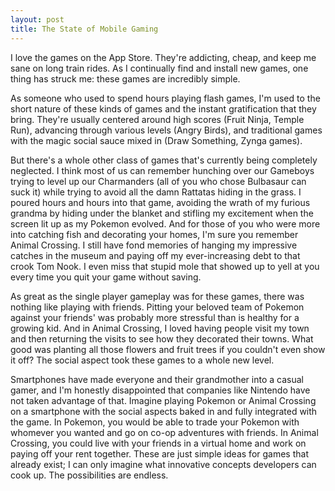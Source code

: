 ```yaml
---
layout: post
title: The State of Mobile Gaming
---
```


I love the games on the App Store. They're addicting, cheap, and keep
me sane on long train rides. As I continually find and install new
games, one thing has struck me: these games are incredibly simple.

As someone who used to spend hours playing flash games, I'm used to
the short nature of these kinds of games and the instant gratification
that they bring. They're usually centered around high scores (Fruit
Ninja, Temple Run), advancing through various levels (Angry Birds),
and traditional games with the magic social sauce mixed in (Draw
Something, Zynga games).

But there's a whole other class of games that's currently being
completely neglected. I think most of us can remember hunching over
our Gameboys trying to level up our Charmanders (all of you who chose
Bulbasaur can suck it) while trying to avoid all the damn Rattatas
hiding in the grass. I poured hours and hours into that game, avoiding
the wrath of my furious grandma by hiding under the blanket and
stifling my excitement when the screen lit up as my Pokemon evolved.
And for those of you who were more into catching fish and decorating
your homes, I'm sure you remember Animal Crossing. I still have fond
memories of hanging my impressive catches in the museum and paying off
my ever-increasing debt to that crook Tom Nook. I even miss that
stupid mole that showed up to yell at you every time you quit your
game without saving.

As great as the single player gameplay was for these games, there was
nothing like playing with friends. Pitting your beloved team of
Pokemon against your friends' was probably more stressful than is
healthy for a growing kid. And in Animal Crossing, I loved having
people visit my town and then returning the visits to see how they
decorated their towns. What good was planting all those flowers and
fruit trees if you couldn't even show it off? The social aspect took
these games to a whole new level.

Smartphones have made everyone and their grandmother into a casual
gamer, and I'm honestly disappointed that companies like Nintendo have
not taken advantage of that. Imagine playing Pokemon or Animal
Crossing on a smartphone with the social aspects baked in and fully
integrated with the game. In Pokemon, you would be able to trade your
Pokemon with whomever you wanted and go on co-op adventures with
friends. In Animal Crossing, you could live with your friends in a
virtual home and work on paying off your rent together. These are just
simple ideas for games that already exist; I can only imagine what
innovative concepts developers can cook up. The possibilities are
endless.

